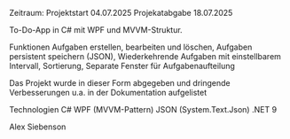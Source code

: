 Zeitraum: Projektstart 04.07.2025 Projekatabgabe 18.07.2025

To-Do-App in C# mit WPF und MVVM-Struktur.

Funktionen 
Aufgaben erstellen, bearbeiten und löschen,
Aufgaben persistent speichern (JSON),
Wiederkehrende Aufgaben mit einstellbarem Intervall,
Sortierung,
Separate Fenster für Aufgabenaufteilung

Das Projekt wurde in dieser Form abgegeben und dringende Verbesserungen u.a. in der Dokumentation aufgelistet


Technologien
C#
WPF (MVVM-Pattern)
JSON (System.Text.Json)
.NET 9

Alex Siebenson
